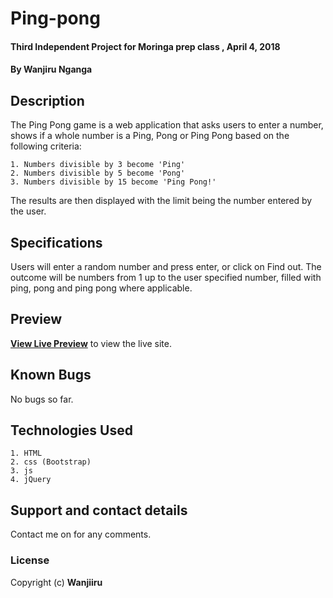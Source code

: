 # Ping-pong
#### Third Independent Project for Moringa prep class , April 4, 2018
#### By **Wanjiru Nganga**

## Description
The Ping Pong game is a web application that asks users to enter a number, shows if a whole number is a Ping, Pong or Ping Pong based on the following criteria:

    1. Numbers divisible by 3 become 'Ping'
    2. Numbers divisible by 5 become 'Pong'
    3. Numbers divisible by 15 become 'Ping Pong!'
    
The results are then displayed with the limit being the number entered by the user.

## Specifications
Users will enter a random number and press enter, or click on Find out.
The outcome will be numbers from 1 up to the user specified number, filled with ping, pong and ping pong where applicable.

## Preview
**[View Live Preview](https://wanjiiru.github.io/Ping-pong)** to view the live site.

## Known Bugs
No bugs so far.

## Technologies Used
    1. HTML
    2. css (Bootstrap)
    3. js
    4. jQuery

## Support and contact details
Contact me on for any comments.

### License
Copyright (c) **Wanjiiru**